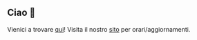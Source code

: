 ## Ciao 👋

Vienici a trovare [qui](https://maps.app.goo.gl/kGsjZojRTjRED6Tr6)! Visita il nostro [sito](https://ugoforlimpopoli.it) per orari/aggiornamenti.
